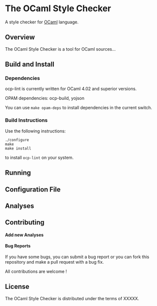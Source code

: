 # The OCaml Style Checker

A style checker for [OCaml](http://ocaml.org/) language.

## Overview

The OCaml Style Checker is a tool for OCaml sources...

## Build and Install

### Dependencies

ocp-lint is currently written for OCaml 4.02 and superior versions.

OPAM dependencies: ocp-build, yojson

You can use `make opam-deps` to install dependencies in the current switch.

### Build Instructions

Use the following instructions:
```
./configure
make
make install
```
to install `ocp-lint` on your system.

## Running

## Configuration File

## Analyses

## Contributing

#### Add new Analyses

#### Bug Reports

If you have some bugs, you can submit a bug report or you can fork this
repository and make a pull request with a bug fix.

All contributions are welcome !

## License

The OCaml Style Checker is distributed under the terms of XXXXX.

